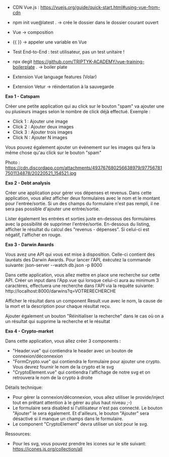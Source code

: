 - CDN Vue.js : https://vuejs.org/guide/quick-start.html#using-vue-from-cdn
- npm init vue@latest . -> crée le dossier dans le dossier courant ouvert

- Vue -> composition
- {{  }} -> appeler une variable en Vue
- Test End-to-End : test utilisateur, pas un test unitaire !

- npx degit https://github.com/TRIPTYK-ACADEMY/vue-training-boilerplate . -> boiler plate

- Extension Vue language features (Volar)
- Extension Vetur -> réindentation à la sauvegarde


**Exo 1 - Catspam**

Créer une petite application qui au click sur le bouton "spam" va ajouter une ou plusieurs images selon le nombre de click déjà effectué.
Exemple :
- Click 1 : Ajouter une image
- Click 2 : Ajouter deux images
- Click 3 : Ajouter trois images
- Click N : Ajouter N images

Vous pouvez également ajouter un événement sur les images qui fera la même chose qu'au click sur le bouton "spam"

Photo : https://cdn.discordapp.com/attachments/493767680256638979/977567817501134878/20220521_154521.jpg

**Exo 2 - Debt analysis**

Créer une application pour gérer vos dépenses et revenus.
Dans cette application, vous allez afficher deux formulaires avec le nom et le montant pour l'entrée/sortie. Si un des champs du formulaire n'est pas rempli, il ne sera pas possible d'ajouter une entrée/sortie.

Lister également les entrées et sorties juste en-dessous des formulaires avec la possibilité de supprimer l'entrée/sortie.
En-dessous du listing, afficher le résultat du calcul des "revenus - dépenses". Si celui-ci est négatif, l'afficher en rouge.

**Exo 3 - Darwin Awards**

Vous avez une API qui vous est mise à disposition. Celle-ci contient des lauréats des Darwin Awards.
Pour lancer l'API, éxécutez la commande suivante: json-server --watch db.json -p 8000

Dans cette application, vous allez mettre en place une recherche sur cette API. Créer un input dans l'App.vue qui lorsque celui-ci aura au minimum 3 caractères, effectuera une recherche dans l'API via la requête suivante: http://localhost:8000/darwins?q=VOTRERECHERCHE

Afficher le résultat dans un component Result.vue avec le nom, la cause de la mort et la description pour chaque résultat reçu.

Ajouter également un bouton "Réinitialiser la recherche" dans le cas où on a un résultat qui supprime la recherche et le résultat

**Exo 4 - Crypto-market**

Dans cette application, vous allez créer 3 components :
- "Header.vue" qui contiendra le header avec un bouton de connexion/déconnexion
- "FormCrypto.vue" qui contiendra le formulaire pour ajouter une crypto. Vous devrez fournir le nom de la crypto et le svg
- "CryptoElement.vue" qui contiendra l'affichage de notre svg et on retrouvera le nom de la crypto à droite

Détails technique:
- Pour gérer la connexion/déconnexion, vous allez utiliser le provide/inject tout en prêtant attention à le gérer au plus haut niveau ;-)
- Le formulaire sera disabled si l'utilisateur n'est pas connecté. Le bouton "Ajouter" le sera également. Et d'ailleurs, le bouton "Ajouter" sera désactivé si il manque un champs dans le formulaire.
- Le component "CryptoElement" devra utiliser un slot pour le svg.

Ressources:
- Pour les svg, vous pouvez prendre les icones sur le site suivant: https://icones.js.org/collection/all